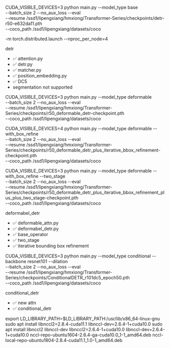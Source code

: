 CUDA_VISIBLE_DEVICES=3 python main.py --model_type base \
               --batch_size 2 --no_aux_loss --eval \
               --resume /ssd1/lipengxiang/hmxiong/Transformer-Series/checkpoints/detr-r50-e632da11.pth \
               --coco_path /ssd1/lipengxiang/datasets/coco

-m torch.distributed.launch --nproc_per_node=4

detr
- ✅ attention.py 
- ✅ detr.py 
- ✅ matcher.py
- ✅ position_embedding.py
- ✅ DC5 
- segmentation not supported

CUDA_VISIBLE_DEVICES=3 python main.py --model_type deformable \
               --batch_size 2 --no_aux_loss --eval \
               --resume /ssd1/lipengxiang/hmxiong/Transformer-Series/checkpoints/r50_deformable_detr-checkpoint.pth \
               --coco_path /ssd1/lipengxiang/datasets/coco

CUDA_VISIBLE_DEVICES=4 python main.py --model_type deformable --with_box_refine \
               --batch_size 2 --no_aux_loss --eval \
               --resume /ssd1/lipengxiang/hmxiong/Transformer-Series/checkpoints/r50_deformable_detr_plus_iterative_bbox_refinement-checkpoint.pth \
               --coco_path /ssd1/lipengxiang/datasets/coco

CUDA_VISIBLE_DEVICES=3 python main.py --model_type deformable --with_box_refine --two_stage \
               --batch_size 2 --no_aux_loss --eval \
               --resume /ssd1/lipengxiang/hmxiong/Transformer-Series/checkpoints/r50_deformable_detr_plus_iterative_bbox_refinement_plus_plus_two_stage-checkpoint.pth \
               --coco_path /ssd1/lipengxiang/datasets/coco

deformabel_detr
- ✅ deformable_attn.py 
- ✅ deformabel_detr.py 
- ✅ base_operator
- ✅ two_stage
- ✅ iterative bounding box refinement

CUDA_VISIBLE_DEVICES=3 python main.py --model_type conditional --backbone resnet101 --dilation \
               --batch_size 2 --no_aux_loss --eval \
               --resume /ssd1/lipengxiang/hmxiong/Transformer-Series/checkpoints/ConditionalDETR_r101dc5_epoch50.pth \
               --coco_path /ssd1/lipengxiang/datasets/coco

conditional_detr
- ✅ new attn
- ✅ conditional_detr

export LD_LIBRARY_PATH=$LD_LIBRARY_PATH:/usr/lib/x86_64-linux-gnu
sudo apt install libnccl2=2.8.4-cuda11.1 libnccl-dev=2.6.4-1+cuda10.0
sudo apt install libnccl2 libnccl-dev
libnccl2=2.6.4-1+cuda10.0 libnccl-dev=2.6.4-1+cuda10.0
nccl-repo-ubuntu1604-2.6.4-ga-cuda10.0_1-1_amd64.deb
nccl-local-repo-ubuntu1804-2.8.4-cuda11.1_1.0-1_amd64.deb